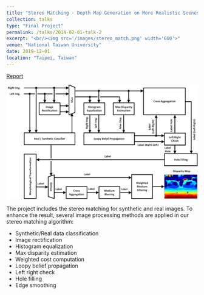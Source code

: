 ```yaml
---
title: "Stereo Matching - Depth Map Generation on More Realistic Scenes"
collection: talks
type: "Final Project"
permalink: /talks/2014-02-01-talk-2
excerpt: "<br/><img src='/images/stereo_match.png' width='600'>"
venue: "National Taiwan University"
date: 2019-12-01
location: "Taipei, Taiwan"
---
```


[Report](http://posoc.github.io/files/cv_final_project.pdf)<br/>

<img src='/images/stereo_match.png' width='600'> <br>

The project includes the stereo matching for synthetic and real images. To enhance the result, several image processing methods are applied in our stereo matching algorithm:
* Synthetic/Real data classification
* Image rectification
* Histogram equalization
* Max disparity estimation
* Weighted cost computation
* Loopy belief propagation
* Left right check
* Hole filling
* Edge smoothing
